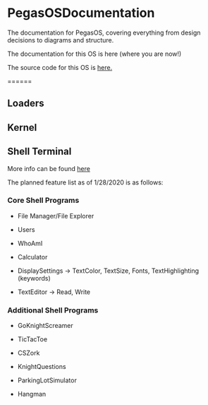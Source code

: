 # PegasOSDocumentation
The documentation for PegasOS, covering everything from design decisions to diagrams and structure.

The documentation for this OS is here (where you are now!)

The source code for this OS is [here.](https://github.com/MrJellimann/PegasOS)

======

## Loaders

## Kernel

## Shell Terminal

More info can be found [here]()

The planned feature list as of 1/28/2020 is as follows:

### Core Shell Programs
  
  * File Manager/File Explorer
  
  * Users
      
  * WhoAmI
  
  * Calculator
  
  * DisplaySettings
 -> TextColor, TextSize, Fonts, TextHighlighting (keywords)
  
  * TextEditor
 -> Read, Write

### Additional Shell Programs

  * GoKnightScreamer
  
  * TicTacToe
  
  * CSZork
  
  * KnightQuestions
  
  * ParkingLotSimulator
  
  * Hangman

